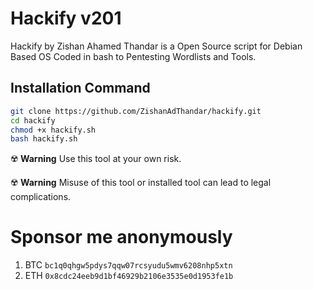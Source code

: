 # Hackify v201

Hackify by Zishan Ahamed Thandar is a Open Source script for Debian Based OS Coded in bash to Pentesting Wordlists and Tools.

## Installation Command

```bash
git clone https://github.com/ZishanAdThandar/hackify.git
cd hackify
chmod +x hackify.sh
bash hackify.sh
```


☢️ **Warning** Use this tool at your own risk. 

☢️ **Warning** Misuse of this tool or installed tool can lead to legal complications.


# Sponsor me anonymously 

1. BTC `bc1q0qhgw5pdys7qqw07rcsyudu5wmv6208nhp5xtn`
2. ETH `0x8cdc24eeb9d1bf46929b2106e3535e0d1953fe1b`
